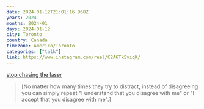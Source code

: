 ```yaml
---
date: 2024-01-12T21:01:16.968Z
years: 2024
months: 2024-01
days: 2024-01-12
city: Toronto
country: Canada
timezone: America/Toronto
categories: ["talk"]
link: https://www.instagram.com/reel/C2A6Tk5viqK/
---
```

[stop chasing the laser](https://www.instagram.com/reel/C2A6Tk5viqK/)

> [No matter how many times they try to distract, instead of disagreeing you can simply repeat "I understand that you disagree with me" or "I accept that you disagree with me".]
